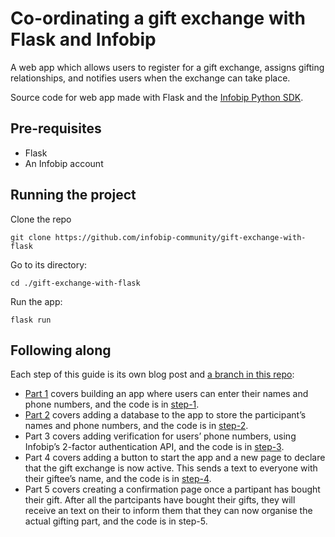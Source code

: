 # **Co-ordinating a gift exchange with Flask and Infobip**

A web app which allows users to register for a gift exchange, assigns gifting relationships, and notifies users when the exchange can take place.

Source code for web app made with Flask and the [Infobip Python SDK](https://github.com/infobip-community/infobip-api-python-sdk).

## Pre-requisites

- Flask
- An Infobip account

## Running the project

Clone the repo

```
git clone https://github.com/infobip-community/gift-exchange-with-flask
```

Go to its directory:

```
cd ./gift-exchange-with-flask
```

Run the app:

```
flask run
```

## Following along

Each step of this guide is its own blog post and [a branch in this repo](https://github.com/infobip-community/gift-exchange-with-flask/branches):

- [Part 1](https://www.infobip.com/developers/blog/co-ordinating-a-gift-exchange-with-flask-and-infobip-part-1) covers building an app where users can enter their names and phone numbers, and the code is in [step-1](https://github.com/infobip-community/gift-exchange-with-flask/tree/step-1).
- [Part 2](https://www.infobip.com/developers/blog/co-ordinating-a-gift-exchange-with-flask-and-infobip-part-2) covers adding a database to the app to store the participant’s names and phone numbers, and the code is in [step-2](https://github.com/infobip-community/gift-exchange-with-flask/tree/step-2).
- Part 3 covers adding verification for users’ phone numbers, using Infobip’s 2-factor authentication API, and the code is in [step-3](https://github.com/infobip-community/gift-exchange-with-flask/tree/step-3).
- Part 4 covers adding a button to start the app and a new page to declare that the gift exchange is now active. This sends a text to everyone with their giftee’s name, and the code is in [step-4](https://github.com/infobip-community/gift-exchange-with-flask/tree/step-4).
- Part 5 covers creating a confirmation page once a partipant has bought their gift. After all the partcipants have bought their gifts, they will receive an text on their to inform them that they can now organise the actual gifting part, and the code is in step-5.
